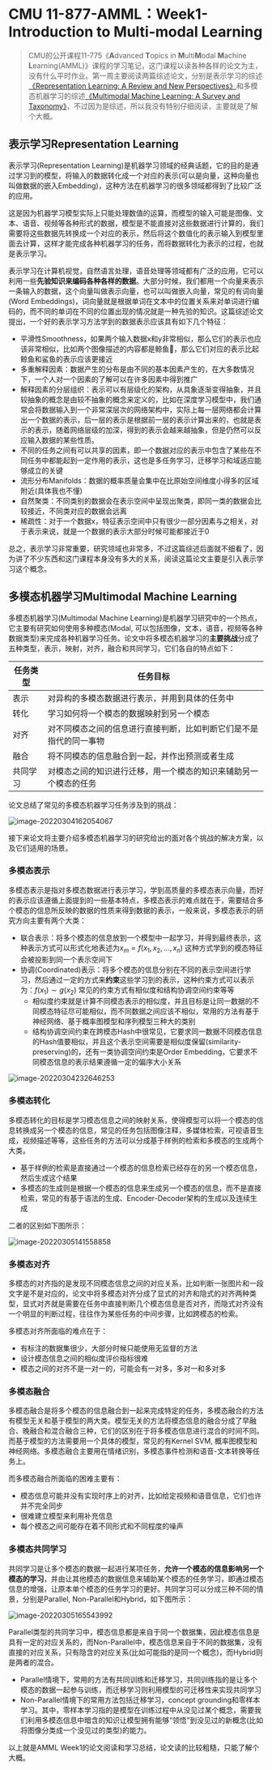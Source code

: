 # CMU 11-877-AMML：Week1-Introduction  to Multi-modal Learning

> CMU的公开课程11-775《**A**dvanced **T**opics in **M**ulti**M**odal **M**achine **L**earning(AMML)》课程的学习笔记，这门课程以读各种各样的论文为主，没有什么平时作业。第一周主要阅读两篇综述论文，分别是表示学习的综述[《Representation Learning: A Review and New Perspectives》](https://arxiv.org/abs/1206.5538)和多模态机器学习的综述[《Multimodal Machine Learning: A Survey and Taxonomy》](https://arxiv.org/abs/1705.09406)，不过因为是综述，所以我没有特别仔细阅读，主要就是了解个大概。

## 表示学习Representation Learning

表示学习(Representation Learning)是机器学习领域的经典话题，它的目的是通过学习到的模型，将输入的数据转化成一个对应的表示(可以是向量，这种向量也叫做数据的嵌入Embedding)，这种方法在机器学习的很多领域都得到了比较广泛的应用。

这是因为机器学习模型实际上只能处理数值的运算，而模型的输入可能是图像、文本、语音、视频等各种形式的数据，模型是不能直接对这些数据进行计算的，我们需要将这些数据先转换成一个对应的表示，然后将这个数值化的表示输入到模型里面去计算，这样才能完成各种机器学习的任务，而将数据转化为表示的过程，也就是表示学习。

表示学习在计算机视觉，自然语言处理，语音处理等领域都有广泛的应用，它可以利用一些**先验知识来编码各种各样的数据**。大部分时候，我们都用一个向量来表示一条输入的数据，这个向量叫做表示向量，也可以叫做嵌入向量，常见的有词向量(Word Embeddings)，词向量就是根据单词在文本中的位置关系来对单词进行编码的，而不同的单词在不同的位置出现的情况就是一种先验的知识。这篇综述论文提出，一个好的表示学习方法学到的数据表示应该具有如下几个特征：

- 平滑性Smoothness，如果两个输入数据x和y非常相似，那么它们的表示也应该非常相似，比如两个图像描述的内容都是鲸鱼🐳，那么它们对应的表示比起鲸鱼和鲨鱼的表示应该更接近
- 多重解释因素：数据产生的分布是由不同的基本因素产生的，在大多数情况下，一个人对一个因素的了解可以在许多因素中得到推广
- 解释因素的分层组织：表示可以有层级化的架构，从具象逐渐变得抽象，并且较抽象的概念是由较不抽象的概念来定义的，比如在深度学习模型中，我们通常会将数据输入到一个非常深层次的网络架构中，实际上每一层网络都会计算出一个数据的表示，后一层的表示是根据前一层的表示计算出来的，也就是表示的表示，随着网络层级的加深，得到的表示会越来越抽象，但是仍然可以反应输入数据的某些性质。
- 不同的任务之间有可以共享的因素，即一个数据对应的表示中包含了某些在不同任务中都能起到一定作用的表示，这也是多任务学习，迁移学习和域适应能够成立的关键
- 流形分布Manifolds：数据的概率质量会集中在比原始空间维度小得多的区域附近(具体我也不懂)
- 自然聚类：不同类别的数据会在表示空间中呈现出聚类，即同一类的数据会比较接近，不同类对应的数据会远离
- 稀疏性：对于一个数据x，特征表示空间中只有很少一部分因素与之相关，对于表示来说，就是一个数据的表示大部分时候可能都接近于0

总之，表示学习非常重要，研究领域也非常多，不过这篇综述后面就不细看了，因为讲了不少东西和这门课程本身没有多大的关系，阅读这篇论文主要是引入表示学习这个概念。



## 多模态机器学习Multimodal Machine Learning

多模态机器学习(Multimodal Machine Learning)是机器学习研究中的一个热点，它主要有研究如何使用多种模态(Modal, 可以包括图像，文本，语音，视频等各种数据类型)来完成各种机器学习任务。论文中将多模态机器学习的**主要挑战**分成了五种类型，表示，映射，对齐，融合和共同学习，它们各自的特点如下：

| 任务类型 | 任务目标                                                     |
| -------- | ------------------------------------------------------------ |
| 表示     | 对异构的多模态数据进行表示，并用到具体的任务中               |
| 转化     | 学习如何将一个模态的数据映射到另一个模态                     |
| 对齐     | 对不同模态之间的信息进行直接判断，比如判断它们是不是指代的同一事物 |
| 融合     | 将不同模态的信息融合到一起，并作出预测或者生成               |
| 共同学习 | 对模态之间的知识进行迁移，用一个模态的知识来辅助另一个模态的任务 |

论文总结了常见的多模态机器学习任务涉及到的挑战：

![image-20220304162054067](static/image-20220304162054067.png)

接下来论文将主要介绍多模态机器学习的研究给出的面对各个挑战的解决方案，以及它们适用的场景。

### 多模态表示

多模态表示是指对多模态数据进行表示学习，学到高质量的多模态表示向量，而好的表示应该遵循上面提到的一些基本特点，多模态表示的难点就在于，需要结合多个模态的信息所反映的数据的性质来得到数据的表示，一般来说，多模态表示的研究方向主要有两个大类：

- 联合表示：将多个模态的信息放到一个模型中一起学习，并得到最终表示，这种表示方式可以形式化地表述为$x_m=f(x_1,x_2,\dots,x_n)$ 这种方式学到的模态特征会被投影到同一个表示空间下
- 协调(Coordinated)表示：将多个模态的信息分别在不同的表示空间进行学习，然后通过一定的方式来**约束**这些学习到的表示，这种约束方式可以表示为：$f\left(x_1\right) \sim g\left(x_2\right)$ 常见的约束方式有相似度和结构协调空间约束等等
  - 相似度约束就是计算不同模态表示的相似度，并且目标是让同一数据的不同模态特征尽可能相似，而不同数据之间应该不相似，常用的方法有基于神经网络、基于概率图模型和序列模型三种大的类别
  - 结构协调空间约束在跨模态Hash中很常见，它要求同一数据不同模态信息的Hash值要相似，并且这个表示空间需要是相似度保留(similarity-preserving)的，还有一类协调空间约束是Order Embedding，它要求不同模态信息的表示结果遵循一定的偏序大小关系

![image-20220304232646253](static/image-20220304232646253.png)

### 多模态转化

多模态转化的目标是学习模态信息之间的映射关系，使得模型可以将一个模态的信息转换成另一个模态的信息，常见的任务包括图像注释，多媒体检索，可视语音生成，视频描述等等，这些任务的方法可以分成基于样例的检索和多模态的生成两个大类。

- 基于样例的检索是直接通过一个模态的信息检索已经存在的另一个模态信息，然后生成这个结果
- 多模态的生成则是根据一个模态的信息来生成另一个模态的信息，而不是直接检索，常见的有基于语法的生成、Encoder-Decoder架构的生成以及连续生成

二者的区别如下图所示：

![image-20220305141558858](static/image-20220305141558858.png)





### 多模态对齐

多模态的对齐指的是发现不同模态信息之间的对应关系，比如判断一张图片和一段文字是不是对应的，论文中将多模态对齐分成了显式的对齐和隐式的对齐两种类型，显式对齐就是需要在任务中直接判断几个模态信息是否对齐，而隐式对齐没有一个明显的判断过程，往往作为某些任务的中间步骤，比如跨模态的检索。

多模态对齐所面临的难点在于：

- 有标注的数据集很少，大部分时候只能使用无监督的方法
- 设计模态信息之间的相似度评价指标很难
- 模态之间的对齐不是一对一的，可能会有一对多，多对一和多对多



### 多模态融合

多模态融合是将多个模态的信息融合到一起来完成特定的任务，多模态融合的方法有模型无关和基于模型的两大类。模型无关的方法将模态信息的融合分成了早融合、晚融合和混合融合三种，它们的区别在于将多模态信息进行混合的时间不同。而基于模型的方法需要用一个具体的模型，常见的有Kernel SVM, 概率图模型和神经网络。多模态融合主要用在情绪识别，多模态事件检测和语音-文本转换等任务上。

而多模态融合所面临的困难主要有：

- 模态信息可能并没有实现时序上的对齐，比如给定视频和语音信息，它们也许并不完全同步
- 很难建立模型来利用补充信息
- 每个模态之间可能存在着不同形式和不同程度的噪声



### 多模态共同学习

共同学习是让多个模态的数据一起进行某项任务，**允许一个模态的信息影响另一个模态的学习**，并由让其他模态的数据信息来辅助某个模态的任务学习，即通过模态信息的增强，让原本单个模态的任务学习的更好。共同学习可以分成三种不同的情景，分别是Parallel, Non-Parallel和Hybrid，如下图所示：

![image-20220305165543992](static/image-20220305165543992.png)

Parallel类型的共同学习中，模态信息都是来自于同一个数据集，因此模态信息是具有一定的对应关系的，而Non-Parallel中，模态信息来自于不同的数据集，没有直接的对应关系，只有隐含的对应关系(比如可能指的是同一个概念)，而Hybrid则是两者的混合。

- Parallel情境下，常用的方法有共同训练和迁移学习，共同训练指的是让多个模态的数据一起参与训练，而迁移学习则利用模型的可迁移性来实现共同学习
- Non-Parallel情境下的常用方法包括迁移学习，concept grounding和零样本学习。其中，零样本学习指的是模型在训练过程中从没见过某个概念，需要我们利用多模态信息中暗含的知识让模型拥有能够“领悟”到没见过的新概念(比如将图像分类成一个没见过的类型)的能力。

以上就是AMML Week1的论文阅读和学习总结，论文读的比较粗糙，只能了解个大概。



